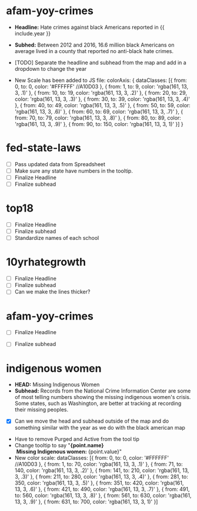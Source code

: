 # afam-yoy-crimes

* **Headline:** Hate crimes against black Americans reported in {{ include.year }}

* **Subhed:** Between 2012 and 2016, 16.6 million black Americans on average lived in a county that reported no anti-black hate crimes.

* [TODO] Separate the headline and subhead from the map and add in a dropdown to change the year

* New Scale has been added to JS file:
                colorAxis: {
                    dataClasses: [{
                        from: 0,
                        to: 0,
                        color: '#FFFFFF' //A10D03
                    }, {
                        from: 1,
                        to: 9,
                        color: 'rgba(161, 13, 3, .1)'
                    }, {
                        from: 10,
                        to: 19,
                        color: 'rgba(161, 13, 3, .2)'
                    }, {
                        from: 20,
                        to: 29,
                        color: 'rgba(161, 13, 3, .3)'
                    }, {
                        from: 30,
                        to: 39,
                        color: 'rgba(161, 13, 3, .4)'
                    }, {
                        from: 40,
                        to: 49,
                        color: 'rgba(161, 13, 3, .5)'
                    }, {
                        from: 50,
                        to: 59,
                        color: 'rgba(161, 13, 3, .6)'
                    },  {
                        from: 60,
                        to: 69,
                        color: 'rgba(161, 13, 3, .7)'
                    }, {
                        from: 70,
                        to: 79,
                        color: 'rgba(161, 13, 3, .8)'
                    }, {
                        from: 80,
                        to: 89,
                        color: 'rgba(161, 13, 3, .9)'
                    }, {
                        from: 90,
                        to: 150,
                        color: 'rgba(161, 13, 3, 1)'
                    }]
                }


# fed-state-laws

* [ ] Pass updated data from Spreadsheet
* [ ] Make sure any state have numbers in the tooltip.
* [ ] Finalize Headline
* [ ] Finalize subhead

# top18

* [ ] Finalize Headline
* [ ] Finalize subhead
* [ ] Standardize names of each school

# 10yrhategrowth

* [ ] Finalize Headline
* [ ] Finalize subhead
* [ ] Can we make the lines thicker?

# afam-yoy-crimes

* [ ] Finalize Headline
* [ ] Finalize subhead



# indigenous women 
* **HEAD:** Missing Indigenous Women
* **Subhead:** Records from the National Crime Information Center are some of most telling numbers showing the missing indigenous women's crisis. Some states, such as Washington, are better at tracking at recording their missing peoples.  
* [x] Can we move the head and subhead outside of the map and do something similar with the year as we do with the black american map
* Have to remove Purged and Active from the tool tip
* Change tooltip to say "<b>{point.name}</b><br/>&nbsp;<b>Missing Indigenous women:</b>&nbsp;{point.value}"
* New color scale: 
                    dataClasses: [{
                        from: 0,
                        to: 0,
                        color: '#FFFFFF' //A10D03
                    }, {
                        from: 1,
                        to: 70,
                        color: 'rgba(161, 13, 3, .1)'
                    }, {
                        from: 71,
                        to: 140,
                        color: 'rgba(161, 13, 3, .2)'
                    }, {
                        from: 141,
                        to: 210,
                        color: 'rgba(161, 13, 3, .3)'
                    }, {
                        from: 211,
                        to: 280,
                        color: 'rgba(161, 13, 3, .4)'
                    }, {
                        from: 281,
                        to: 350,
                        color: 'rgba(161, 13, 3, .5)'
                    }, {
                        from: 351,
                        to: 420,
                        color: 'rgba(161, 13, 3, .6)'
                    }, {
                        from: 421,
                        to: 490,
                        color: 'rgba(161, 13, 3, .7)'
                    }, {
                        from: 491,
                        to: 560,
                        color: 'rgba(161, 13, 3, .8)'
                    }, {
                        from: 561,
                        to: 630,
                        color: 'rgba(161, 13, 3, .9)'
                    }, {
                        from: 631,
                        to: 700,
                        color: 'rgba(161, 13, 3, 1)'
                    }]